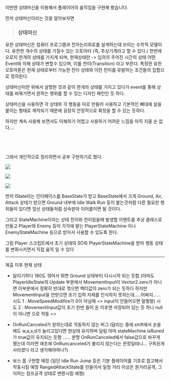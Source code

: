 이번엔 상태머신을 이용해서 플레이어의 움직임을 구현해 봤습니다.

먼저 상태머신이라는 것을 알아보자면

> ### 상태머신
유한 상태머신은 컴퓨터 프로그램과 전자논리회로를 설계하는데 쓰이는 수학적 모델이다.
유한한 개수의 상태를 가질수 있는 오토마타 (즉, 추상기계라고 할 수 있다.)
한번에 오로지 한개의 상태를 가지게 되며,
현재상태란 -> 임의의 주어진 시간의 상태
어떤 Event에 의해 상태가 변할수 있으며, 이를 천이(Transition) 라고 부른다.
특정한 유한 오토마톤은 현재 상태로부터 가능한 천이 상태와 이런 천이를 유발하는 조건들의 집합으로 정의된다.


상태머신이란 위에서 설명한 것과 같이 한개의 상태를 가지고 있다가
event를 통해 상태를 바꿔가면서 원하는 행위를 할 수 있는 디자인 패턴인 듯 하다.

상태머신을 사용하면 각 상태와 각 행동을 따로 만들어 사용하고 기본적인 뼈대에 살을 붙이는 형태로 제작되기 때문에 굉장히 안정적으로 확장을 할 수 있는 듯하다.

하지만 계속 사용해 보면서도 이해하기 어렵고 사용하기 어려운 느낌을 아직 지울 순 없다....


 
-------------------------------------------
그래서 개인적으로 정리하면서 공부 구현하기로 했다.

![](https://velog.velcdn.com/images/shg6862/post/14761477-42aa-47d9-849c-dd8407f092d8/image.png)

![](https://velog.velcdn.com/images/shg6862/post/db42c57c-c602-4bed-9229-c6280a7fdbc4/image.png)

![](https://velog.velcdn.com/images/shg6862/post/1d2a4f11-1950-4342-9427-82b364b7be28/image.png)

먼저 IState라는 인터페이스를 BaseState가 받고
BaseState에서 크게 Ground, Air, Attack 상태가 받으면
Ground 내부에 Idle Walk Run 등이 붙는것처럼
다른 필요한 행위들이 있다면 앞선 상태들처럼 상속받아 이어붙이면 될 것이다.

그리고 StateMachine이라는 상태 천이와 천이됬을때 발생할 이벤트를 추상 클래스로 만들고
Player와 Enemy 등이 각각에 맡는 PlayerStateMachine 이나 EnemyStateMachine 등으로 받아서 사용할 수 있도록 한다.

그럼 Player 스크립트에서 초기 상태의 SO와 PlayerStateMachine을 받아 행동 상태를 변화시키면서 직접 움직 일 수 있다


------------------------------------------------------------------------------------------------------------
제출 이후 현재 상태
 - 달리기하다 180도 꺾어서 뛰면 Ground 상태부터 다시시작 되는 듯함
    (아마도 PlayerIdleState의 Update 부분에서 MovementInput이 Vector2.zero가 아니면 이부분에서 정확히 반대로 꺾으면 벡터값이 zero가 되는 듯하다
     하지만 MovementInput을 안받으면 초기 입력 자체를 인식하지 못하는데.....어쩌지......
     시도 1 : MoveSpeedModifire가 0이 아닐때 => input이 안들어오면 말짱꽝)
     시도 2 : MovementInput값이 초기 한번 들어 온 이후엔 저장되어 있는 듯 하니 null이 아니면 으로 작동 =>
 
 -  OnRunCanceled가 원하는데로 작동하지 않는 버그
    (달리는 중에 shift에서 손을떼도 w,a,s,d가 눌리고있다면 현상태 유지하며 달림
     아마 stateMachine.isRuned가 true값이 유지되는 듯함 ...... 분명 OnRunCanceled에서 false값으로 바꾸게 했는데
     이러면 애초에 OnRuncanceled가 불리지 않는다는 판정일테니... 구독된게 사라졌다 라고 생각해야하나?)
 
 -  보스 몹 구현할 예정
    (일단 Idle Run Jump 등은 기본 플레이어를 기초로 참고해서 작동시킬 예정
     RangedAttackState를 만들어서 일정 거리 이상은 원거리공격,
     그 이하는 점프공격 상태로 변환시킬 예쩡)
   
